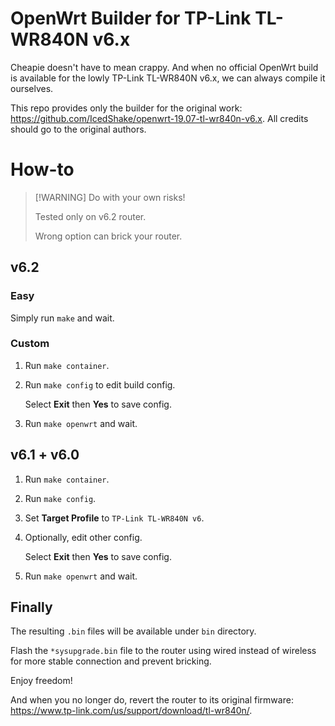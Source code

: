 #   OpenWrt Builder for TP-Link TL-WR840N v6.x

Cheapie doesn't have to mean crappy.
And when no official OpenWrt build is available
for the lowly TP-Link TL-WR840N v6.x,
we can always compile it ourselves.

This repo provides only the builder for the original work:
<https://github.com/IcedShake/openwrt-19.07-tl-wr840n-v6.x>.
All credits should go to the original authors.

#   How-to

>   [!WARNING]
>   Do with your own risks!
>
>   Tested only on v6.2 router.
>
>   Wrong option can brick your router.

##  v6.2

### Easy

Simply run `make` and wait.

### Custom

1.  Run `make container`.

2.  Run `make config` to edit build config.

    Select **Exit** then **Yes** to save config.

3.  Run `make openwrt` and wait.

##  v6.1 + v6.0

1.  Run `make container`.

2.  Run `make config`.

3.  Set **Target Profile** to `TP-Link TL-WR840N v6`.

4.  Optionally, edit other config.

    Select **Exit** then **Yes** to save config.

5.  Run `make openwrt` and wait.

##  Finally

The resulting `.bin` files will be available under `bin` directory.

Flash the `*sysupgrade.bin` file to the router
using wired instead of wireless for more stable connection
and prevent bricking.

Enjoy freedom!

And when you no longer do,
revert the router to its original firmware:
<https://www.tp-link.com/us/support/download/tl-wr840n/>.

